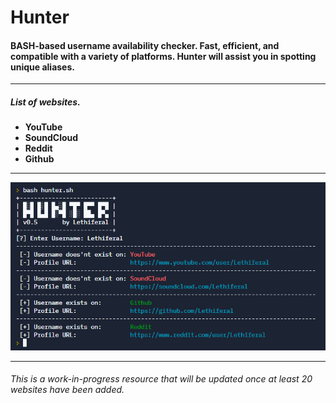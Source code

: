 # Hunter
#### BASH-based username availability checker. Fast, efficient, and compatible with a variety of platforms. Hunter will assist you in spotting unique aliases.

------------

##### List of websites.
- **YouTube**
- **SoundCloud**
- **Reddit**
- **Github**

------------

![Preview](https://github.com/lethiferal/Hunter/blob/main/Assets/Preview.PNG?raw=true "Preview")

------------

###### This is a work-in-progress resource that will be updated once at least 20 websites have been added.
